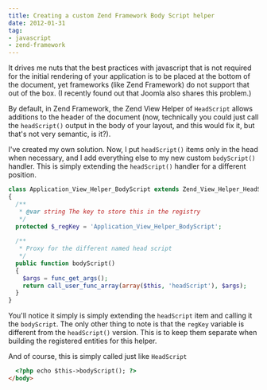 ```yaml
---
title: Creating a custom Zend Framework Body Script helper
date: 2012-01-31
tag:
- javascript
- zend-framework
---
```

It drives me nuts that the best practices with javascript that is not required for the initial rendering of your application is to be placed at the bottom of the document, yet frameworks (like Zend Framework) do not support that out of the box.  (I recently found out that Joomla also shares this problem.) 

<!--more-->

By default, in Zend Framework, the Zend View Helper of `HeadScript` allows additions to the header of the document (now, technically you could just call the `headScript()` output in the body of your layout, and this would fix it, but that's not very semantic, is it?).

I've created my own solution.  Now, I put `headScript()` items only in the head when necessary, and I add everything else to my new custom `bodyScript()` handler.  This is simply extending the `headScript()` handler for a different position.

```php
class Application_View_Helper_BodyScript extends Zend_View_Helper_HeadScript
{
  /**
   * @var string The key to store this in the registry
   */
  protected $_regKey = 'Application_View_Helper_BodyScript';
        
  /**
   * Proxy for the different named head script
   */
  public function bodyScript()
  {
    $args = func_get_args();
    return call_user_func_array(array($this, 'headScript'), $args);
  }
}
```

You'll notice it simply is simply extending the `headScript` item and calling it the `bodyScript`.  The only other thing to note is that the `regKey` variable is different from the `headScript()` version.  This is to keep them separate when building the registered entities for this helper.

And of course, this is simply called just like `HeadScript`
    
```html
  <?php echo $this->bodyScript(); ?>
</body>
```
